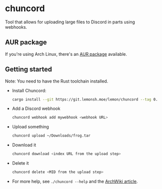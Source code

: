 # chuncord
Tool that allows for uploading large files to Discord in parts using webhooks.

## AUR package

If you're using Arch Linux, there's an [AUR package](https://aur.archlinux.org/packages/chuncord) available.

## Getting started
Note: You need to have the Rust toolchain installed.

- Install Chuncord:
  ```sh
  cargo install --git https://git.lemonsh.moe/lemon/chuncord --tag 0.2.1
  ```

- Add a Discord webhook
  ```sh
  chuncord webhook add mywebhook <webhook URL>
  ```

- Upload something
  ```sh
  chuncord upload ~/Downloads/frog.tar
  ```

- Download it
  ```sh
  chuncord download <index URL from the upload step>
  ```

- Delete it
  ```sh
  chuncord delete <MID from the upload step>
  ```

- For more help, see `./chuncord --help` and the [ArchWiki article](https://wiki.archlinux.org/title/Chuncord).
